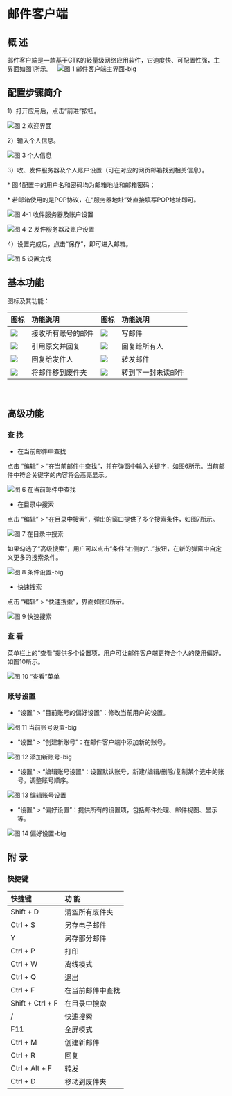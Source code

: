 # 邮件客户端
## 概 述
邮件客户端是一款基于GTK的轻量级网络应用软件，它速度快、可配置性强，主界面如图1所示。
 
![图 1 邮件客户端主界面-big](image/1.png)
<br>

## 配置步骤简介
1）打开应用后，点击“前进”按钮。

![图 2 欢迎界面](image/2.png)

2）输入个人信息。

![图 3 个人信息](image/3.png)

3）收、发件服务器及个人账户设置（可在对应的网页邮箱找到相关信息）。

\* 图4配置中的用户名和密码均为邮箱地址和邮箱密码；

\* 若邮箱使用的是POP协议，在“服务器地址”处直接填写POP地址即可。

![图 4-1 收件服务器及账户设置](image/4-1.png)

![图 4-2 发件服务器及账户设置](image/4-2.png)

4）设置完成后，点击“保存”，即可进入邮箱。

![图 5 设置完成](image/5.png)
<br>

## 基本功能
图标及其功能：

| 图标 | 功能说明 | 图标 | 功能说明 |
| :------------ | :------------ | :------------ | :------------ |
|![](image/icon1.png)| 接收所有账号的邮件 |![](image/icon2.png)| 写邮件 |
|![](image/icon3.png)| 引用原文并回复 |![](image/icon4.png)| 回复给所有人 |
|![](image/icon5.png)| 回复给发件人 |![](image/icon6.png)| 转发邮件 |
|![](image/icon7.png)| 将邮件移到废件夹 |![](image/icon8.png)|转到下一封未读邮件|    

<br>

## 高级功能
### 查 找
* 在当前邮件中查找

点击 “编辑” > “在当前邮件中查找”，并在弹窗中输入关键字，如图6所示。当前邮件中符合关键字的内容将会高亮显示。

![图 6 在当前邮件中查找](image/6.png)

* 在目录中搜索

点击 “编辑” > “在目录中搜索”，弹出的窗口提供了多个搜索条件，如图7所示。

![图 7 在目录中搜索](image/7.png)

如果勾选了“高级搜索”，用户可以点击“条件”右侧的“…”按钮，在新的弹窗中自定义更多的搜索条件。

![图 8 条件设置-big](image/8.png)

* 快速搜索

点击 “编辑” > “快速搜索”，界面如图9所示。

![图 9 快速搜索](image/9.png)

### 查 看
菜单栏上的“查看”提供多个设置项，用户可让邮件客户端更符合个人的使用偏好。如图10所示。

![图 10 “查看”菜单](image/10.png)

### 账号设置
* “设置” > “目前账号的偏好设置”：修改当前用户的设置。

![图 11 当前账号设置-big](image/11.png)

* “设置” > “创建新账号”：在邮件客户端中添加新的账号。

![图 12 添加新账号-big](image/12.png)
 
* “设置” > “编辑账号设置”：设置默认账号，新建/编辑/删除/复制某个选中的账号，调整账号顺序。

![图 13 编辑账号设置](image/13.png)

* “设置” > “偏好设置”：提供所有的设置项，包括邮件处理、邮件视图、显示等。

![图 14 偏好设置-big](image/14.png)
<br>

## 附 录
### 快捷键

| 快捷键 | 功 能 |
|:------------ | :------------ |
| Shift + D| 清空所有废件夹 |    
| Ctrl + S| 另存电子邮件 |    
| Y | 另存部分邮件 |
| Ctrl + P| 打印 |
| Ctrl + W| 离线模式 | 
| Ctrl + Q| 退出 |
| Ctrl + F| 在当前邮件中查找 |
| Shift + Ctrl + F| 在目录中搜索 |    
| / | 快速搜索 |
| F11 | 全屏模式 |
| Ctrl + M| 创建新邮件 |
| Ctrl + R| 回复 |
| Ctrl + Alt + F | 转发 |
| Ctrl + D | 移动到废件夹 |

